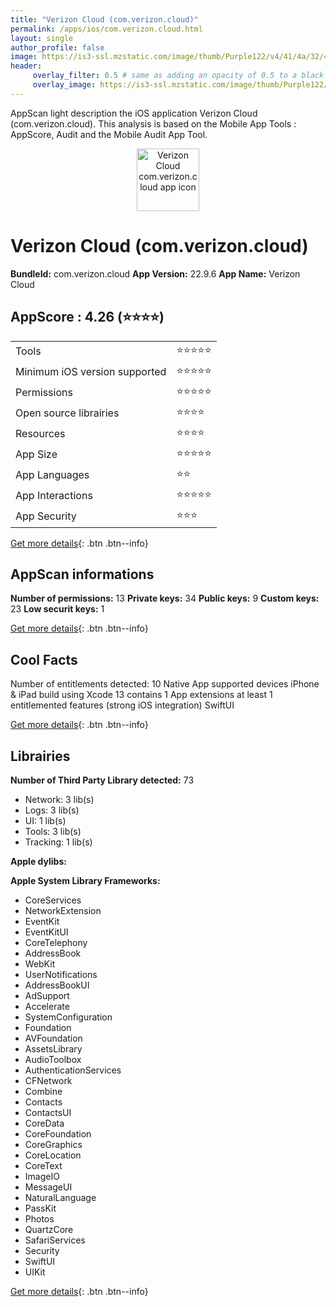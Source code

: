 ```yaml
---
title: "Verizon Cloud (com.verizon.cloud)"
permalink: /apps/ios/com.verizon.cloud.html
layout: single
author_profile: false
image: https://is3-ssl.mzstatic.com/image/thumb/Purple122/v4/41/4a/32/414a32d6-c94b-5a3e-fef6-4d5135dfd375/AppIcon-0-1x_U007emarketing-0-10-0-85-220.png/512x512bb.jpg
header: 
     overlay_filter: 0.5 # same as adding an opacity of 0.5 to a black background
     overlay_image: https://is3-ssl.mzstatic.com/image/thumb/Purple122/v4/41/4a/32/414a32d6-c94b-5a3e-fef6-4d5135dfd375/AppIcon-0-1x_U007emarketing-0-10-0-85-220.png/512x512bb.jpg
---
```

AppScan light description the iOS application Verizon Cloud (com.verizon.cloud). This analysis is based on the Mobile App Tools : AppScore, Audit and the Mobile Audit App Tool.

  
  
<div style="text-align: center;"><img src="https://is3-ssl.mzstatic.com/image/thumb/Purple122/v4/41/4a/32/414a32d6-c94b-5a3e-fef6-4d5135dfd375/AppIcon-0-1x_U007emarketing-0-10-0-85-220.png/512x512bb.jpg" width="100" height="100" alt="Verizon Cloud com.verizon.cloud app icon"></div>  
  
# Verizon Cloud (com.verizon.cloud)

**BundleId:** com.verizon.cloud
**App Version:** 22.9.6
**App Name:** Verizon Cloud


## AppScore : 4.26 (⭐️⭐️⭐️⭐️) 

<table>
<tr><td> Tools </td><td> ⭐️⭐️⭐️⭐️⭐️ </td></tr>
<tr><td> Minimum iOS version supported </td><td> ⭐️⭐️⭐️⭐️⭐️ </td></tr>
<tr><td> Permissions </td><td> ⭐️⭐️⭐️⭐️⭐️ </td></tr>
<tr><td> Open source librairies </td><td> ⭐️⭐️⭐️⭐️ </td></tr>
<tr><td> Resources </td><td> ⭐️⭐️⭐️⭐️ </td></tr>
<tr><td> App Size </td><td> ⭐️⭐️⭐️⭐️⭐️ </td></tr>
<tr><td> App Languages </td><td> ⭐️⭐️ </td></tr>
<tr><td> App Interactions </td><td> ⭐️⭐️⭐️⭐️⭐️ </td></tr>
<tr><td> App Security </td><td> ⭐️⭐️⭐️ </td></tr>
</table>

[Get more details](/pricing.html){: .btn .btn--info}  
  
## AppScan informations 

**Number of permissions:** 13
**Private keys:** 34
**Public keys:** 9
**Custom keys:** 23
**Low securit keys:** 1
  
[Get more details](/pricing.html){: .btn .btn--info}

## Cool Facts

Number of entitlements detected: 10
Native App
supported devices iPhone & iPad
build using Xcode 13
contains 1 App extensions
at least 1 entitlemented features (strong iOS integration)
SwiftUI
  
[Get more details](/pricing.html){: .btn .btn--info}

## Librairies 
**Number of Third Party Library detected:** 73
- Network: 3 lib(s)
- Logs: 3 lib(s)
- UI: 1 lib(s)
- Tools: 3 lib(s)
- Tracking: 1 lib(s)

**Apple dylibs:**


**Apple System Library Frameworks:**
- CoreServices
- NetworkExtension
- EventKit
- EventKitUI
- CoreTelephony
- AddressBook
- WebKit
- UserNotifications
- AddressBookUI
- AdSupport
- Accelerate
- SystemConfiguration
- Foundation
- AVFoundation
- AssetsLibrary
- AudioToolbox
- AuthenticationServices
- CFNetwork
- Combine
- Contacts
- ContactsUI
- CoreData
- CoreFoundation
- CoreGraphics
- CoreLocation
- CoreText
- ImageIO
- MessageUI
- NaturalLanguage
- PassKit
- Photos
- QuartzCore
- SafariServices
- Security
- SwiftUI
- UIKit


  
[Get more details](/pricing.html){: .btn .btn--info}

